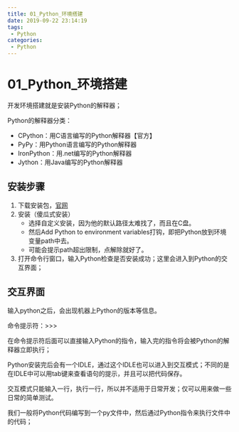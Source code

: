 ```yaml
---
title: 01_Python_环境搭建
date: 2019-09-22 23:14:19
tags: 
 - Python
categories:
 - Python
---
```


# 01_Python_环境搭建

开发环境搭建就是安装Python的解释器；

Python的解释器分类：

- CPython：用C语言编写的Python解释器【官方】
- PyPy：用Python语言编写的Python解释器
- IronPython：用.net编写的Python解释器
- Jython：用Java编写的Python解释器



## 安装步骤

1. 下载安装包，[官网](https://www.python.org/)
2. 安装（傻瓜式安装）
   - 选择自定义安装，因为他的默认路径太难找了，而且在C盘。
   - 然后Add Python to environment variables打钩，即把Python放到环境变量path中去。
   - 可能会提示path超出限制，点解除就好了。
3. 打开命令行窗口，输入Python检查是否安装成功；这里会进入到Python的交互界面；



## 交互界面

输入python之后，会出现机器上Python的版本等信息。

命令提示符：\>\>\>

在命令提示符后面可以直接输入Python的指令，输入完的指令将会被Python的解释器立即执行；



Python安装完后会有一个IDLE，通过这个IDLE也可以进入到交互模式；不同的是在IDLE中可以用tab键来查看语句的提示，并且可以把代码保存。



交互模式只能输入一行，执行一行，所以并不适用于日常开发；仅可以用来做一些日常的简单测试。



我们一般将Python代码编写到一个py文件中，然后通过Python指令来执行文件中的代码；